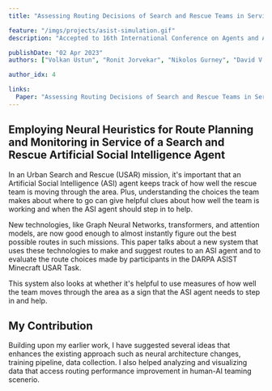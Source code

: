 ```yaml
---
title: "Assessing Routing Decisions of Search and Rescue Teams in Service of an Artificial Social Intelligence Agent"

feature: "/imgs/projects/asist-simulation.gif"
description: "Accepted to 16th International Conference on Agents and Artificial Intelligence (ICAART 2024)"

publishDate: "02 Apr 2023"
authors: ["Volkan Ustun", "Ronit Jorvekar", "Nikolos Gurney", "David V Pynadath", "Yunzhe Wang"]

author_idx: 4

links:
  Paper: "Assessing Routing Decisions of Search and Rescue Teams in Service of an Artificial Social Intelligence Agent"
---
```


## Employing Neural Heuristics for Route Planning and Monitoring in Service of a Search and Rescue Artificial Social Intelligence Agent

In an Urban Search and Rescue (USAR) mission, it's important that an Artificial Social Intelligence (ASI) agent keeps track of how well the rescue team is moving through the area. Plus, understanding the choices the team makes about where to go can give helpful clues about how well the team is working and when the ASI agent should step in to help.

New technologies, like Graph Neural Networks, transformers, and attention models, are now good enough to almost instantly figure out the best possible routes in such missions. This paper talks about a new system that uses these technologies to make and suggest routes to an ASI agent and to evaluate the route choices made by participants in the DARPA ASIST Minecraft USAR Task.

This system also looks at whether it's helpful to use measures of how well the team moves through the area as a sign that the ASI agent needs to step in and help.

## My Contribution

Building upon my earlier work, I have suggested several ideas that enhances the existing approach such as neural architecture changes, training pipeline, data collection. I also helped analyzing and visualizing data that access routing performance improvement in human-AI teaming scenerio.
